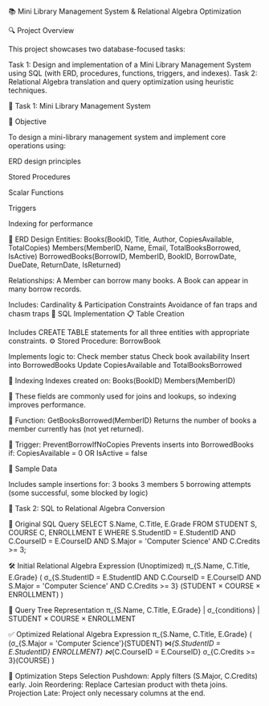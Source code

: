 📚 Mini Library Management System & Relational Algebra Optimization 

🔍 Project Overview

This project showcases two database-focused tasks:

Task 1: Design and implementation of a Mini Library Management System using SQL (with ERD, procedures, functions, triggers, and indexes).
Task 2: Relational Algebra translation and query optimization using heuristic techniques.

📘 Task 1: Mini Library Management System

🎯 Objective

To design a mini-library management system and implement core operations using:

ERD design principles

Stored Procedures

Scalar Functions

Triggers

Indexing for performance

📐 ERD Design
Entities:
Books(BookID, Title, Author, CopiesAvailable, TotalCopies)
Members(MemberID, Name, Email, TotalBooksBorrowed, IsActive)
BorrowedBooks(BorrowID, MemberID, BookID, BorrowDate, DueDate, ReturnDate, IsReturned)

Relationships:
A Member can borrow many books.
A Book can appear in many borrow records.

Includes:
Cardinality & Participation Constraints
Avoidance of fan traps and chasm traps
🧩 SQL Implementation
📋 Table Creation

Includes CREATE TABLE statements for all three entities with appropriate constraints.
⚙️ Stored Procedure: BorrowBook

Implements logic to:
Check member status
Check book availability
Insert into BorrowedBooks
Update CopiesAvailable and TotalBooksBorrowed

📌 Indexing
Indexes created on:
Books(BookID)
Members(MemberID)

📌 These fields are commonly used for joins and lookups, so indexing improves performance.

🧮 Function: GetBooksBorrowed(MemberID)
Returns the number of books a member currently has (not yet returned).

🔐 Trigger: PreventBorrowIfNoCopies
Prevents inserts into BorrowedBooks if:
CopiesAvailable = 0
OR IsActive = false

🧪 Sample Data

Includes sample insertions for:
3 books
3 members
5 borrowing attempts (some successful, some blocked by logic)

📘 Task 2: SQL to Relational Algebra Conversion

🧾 Original SQL Query
SELECT S.Name, C.Title, E.Grade
FROM STUDENT S, COURSE C, ENROLLMENT E
WHERE S.StudentID = E.StudentID
  AND C.CourseID = E.CourseID
  AND S.Major = 'Computer Science'
  AND C.Credits >= 3;

🛠️ Initial Relational Algebra Expression (Unoptimized)
π_{S.Name, C.Title, E.Grade} (
    σ_{S.StudentID = E.StudentID AND C.CourseID = E.CourseID AND S.Major = 'Computer Science' AND C.Credits >= 3}
    (STUDENT × COURSE × ENROLLMENT)
)

🌲 Query Tree Representation
π_{S.Name, C.Title, E.Grade}
         |
σ_{conditions}
         |
STUDENT × COURSE × ENROLLMENT

✅ Optimized Relational Algebra Expression
π_{S.Name, C.Title, E.Grade} (
  (σ_{S.Major = 'Computer Science'}(STUDENT)
   ⋈_{S.StudentID = E.StudentID} ENROLLMENT)
   ⋈_{C.CourseID = E.CourseID}
   σ_{C.Credits >= 3}(COURSE)
)

📝 Optimization Steps
Selection Pushdown: Apply filters (S.Major, C.Credits) early.
Join Reordering: Replace Cartesian product with theta joins.
Projection Late: Project only necessary columns at the end.




